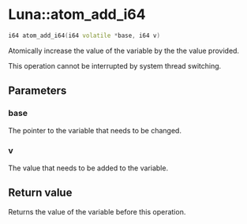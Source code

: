 # Luna::atom_add_i64

```c++
i64 atom_add_i64(i64 volatile *base, i64 v)
```

Atomically increase the value of the variable by the the value provided. 

This operation cannot be interrupted by system thread switching. 

## Parameters
### base
The pointer to the variable that needs to be changed. 

### v
The value that needs to be added to the variable. 

## Return value
Returns the value of the variable before this operation. 

